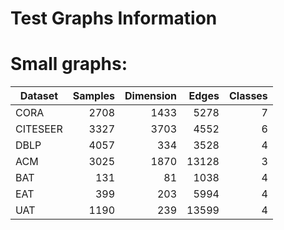 # Test Graphs Information

# Small graphs:
| Dataset   | Samples | Dimension | Edges | Classes |
|-----------|--------:|----------:|------:|--------:|
| CORA      |    2708 |      1433 |  5278 |       7 |
| CITESEER  |    3327 |      3703 |  4552 |       6 |
| DBLP      |    4057 |       334 |  3528 |       4 |
| ACM       |    3025 |      1870 | 13128 |       3 |
| BAT       |     131 |        81 |  1038 |       4 |
| EAT       |     399 |       203 |  5994 |       4 |
| UAT       |    1190 |       239 | 13599 |       4 |
